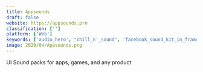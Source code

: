 ```yaml
---
title: Appsounds
draft: false 
website: https://appsounds.pro
classification: ['']
platform: ['Web']
keywords: ['audio_hero', "chill_n'_sound", 'facebook_sound_kit_in_framer', 'figma_community', 'filmstro', 'flaticon', 'fugue', 'glyphicons', 'iconstore', 'icons_8_ui_sounds', 'jukedeck', 'music_for_makers', 'musopen', 'octave', 'soundcloud', 'sounds_ui_good', 'soundy', 'tunepocket', 'ui_sound_kit_2', 'ui_sounds']
image: 2020/04/Appsounds.png
---
```

UI Sound packs for apps, games, and any product